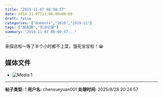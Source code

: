 ```yaml
---
title: "2019-11-07 08:00:57"
date: 2019-11-07T11:00:00+08:00
draft: false
categories: ["moments","2019","2019-11"]
tags: ["朋友圈","生活记录"]
summary: "2019-11-07 08:00:57..."
---
```


来探店啦～等了半个小时都不上菜，饿死宝宝啦！😭

## 媒体文件

- ![Media 1](/Moments/photos/2019-11-07/201911070800570.jpg)

---

**帖子类型:** 1
**用户名:** chenxueyuan001
**处理时间:** 2025/8/28 20:24:57